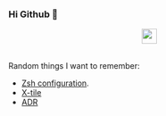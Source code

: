 ### Hi Github 👋

<p align="center">
  <img src="https://user-images.githubusercontent.com/5679180/79618120-0daffb80-80be-11ea-819e-d2b0fa904d07.gif" width="27px">
  <br><br>
</p>

Random things I want to remember:

- [Zsh configuration](https://gist.github.com/antoniogamiz/196c7024cc8d24cd712d65f1106c3468).
- [X-tile](https://www.giuspen.com/x-tile/)
- [ADR](https://github.com/joelparkerhenderson/architecture_decision_record)
